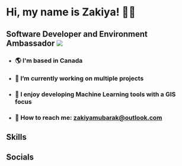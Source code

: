 # Hi, my name is Zakiya! 👋✨
## Software Developer and Environment Ambassador ![](https://i.gifer.com/origin/cf/cffb69dea8656d32c4760a7edb2a435e_w200.gif)
  - ### 🌎 I'm based in Canada
  - ### 🔨 I’m currently working on multiple projects
  - ### 🌴 I enjoy developing Machine Learning tools with a GIS focus
  - ### 📩 How to reach me: zakiyamubarak@outlook.com 
## Skills

## Socials
